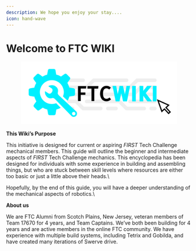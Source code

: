 ```yaml
---
description: We hope you enjoy your stay....
icon: hand-wave
---
```


# Welcome to FTC WIKI

<figure><img src=".gitbook/assets/FTCWIKIBANNER.png" alt=""><figcaption></figcaption></figure>

**This Wiki’s Purpose**&#x20;

This initiative is designed for current or aspiring _FIRST_ Tech Challenge mechanical members. This guide will outline the beginner and intermediate aspects of _FIRST_ Tech Challenge mechanics. This encyclopedia has been designed for individuals with some experience in building and assembling things, but who are stuck between skill levels where resources are either too basic or just a little above their heads.\


&#x20;Hopefully, by the end of this guide, you will have a deeper understanding of the mechanical aspects of robotics.\


**About us**&#x20;

We are FTC Alumni from Scotch Plains, New Jersey, veteran members of Team 17670 for 4 years, and Team Captains. We’ve both been building for 4 years and are active members in the online FTC community. We have experience with multiple build systems, including Tetrix and Gobilda, and have created many iterations of Swerve drive.

